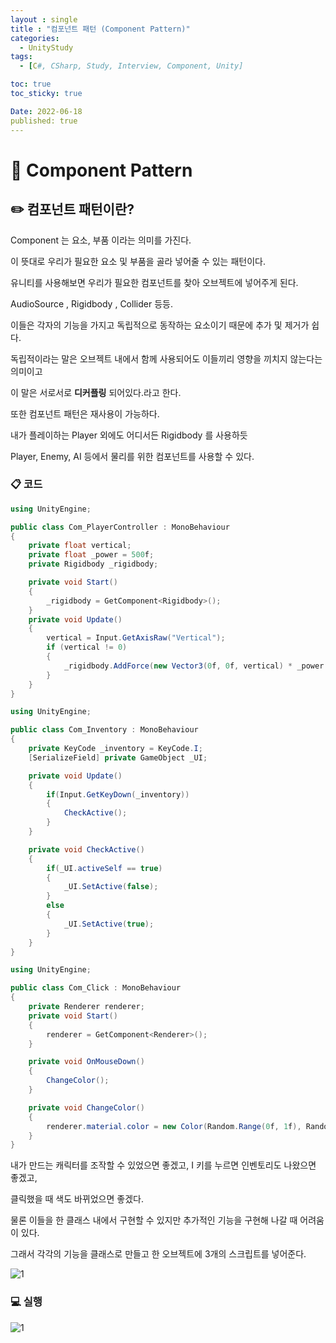 ```yaml
---
layout : single
title : "컴포넌트 패턴 (Component Pattern)"
categories:
  - UnityStudy
tags:
  - [C#, CSharp, Study, Interview, Component, Unity]

toc: true
toc_sticky: true

Date: 2022-06-18
published: true
---
```


# 📌 Component Pattern

## ✏️ 컴포넌트 패턴이란?
Component 는 요소, 부품 이라는 의미를 가진다.

이 뜻대로 우리가 필요한 요소 및 부품을 골라 넣어줄 수 있는 패턴이다.

유니티를 사용해보면 우리가 필요한 컴포넌트를 찾아 오브젝트에 넣어주게 된다.

AudioSource , Rigidbody , Collider 등등.

이들은 각자의 기능을 가지고 독립적으로 동작하는 요소이기 때문에 추가 및 제거가 쉽다.

독립적이라는 말은 오브젝트 내에서 함께 사용되어도 이들끼리 영향을 끼치지 않는다는 의미이고

이 말은 서로서로 **디커플링** 되어있다.라고 한다.

또한 컴포넌트 패턴은 재사용이 가능하다.

내가 플레이하는 Player 외에도 어디서든 Rigidbody 를 사용하듯

Player, Enemy, AI 등에서 물리를 위한 컴포넌트를 사용할 수 있다.

### 📋 코드

```cs
using UnityEngine;

public class Com_PlayerController : MonoBehaviour
{
    private float vertical;
    private float _power = 500f;
    private Rigidbody _rigidbody;

    private void Start()
    {
        _rigidbody = GetComponent<Rigidbody>();
    }
    private void Update()
    {
        vertical = Input.GetAxisRaw("Vertical");
        if (vertical != 0)
        {
            _rigidbody.AddForce(new Vector3(0f, 0f, vertical) * _power * Time.deltaTime);
        }
    }
}
```

```cs
using UnityEngine;

public class Com_Inventory : MonoBehaviour
{
    private KeyCode _inventory = KeyCode.I;
    [SerializeField] private GameObject _UI;

    private void Update()
    {
        if(Input.GetKeyDown(_inventory))
        {
            CheckActive();
        }
    }

    private void CheckActive()
    {
        if(_UI.activeSelf == true)
        {
            _UI.SetActive(false);
        }
        else
        {
            _UI.SetActive(true);
        }
    }
}
```

```cs
using UnityEngine;

public class Com_Click : MonoBehaviour
{
    private Renderer renderer;
    private void Start()
    {
        renderer = GetComponent<Renderer>();
    }

    private void OnMouseDown()
    {
        ChangeColor();
    }

    private void ChangeColor()
    {
        renderer.material.color = new Color(Random.Range(0f, 1f), Random.Range(0f, 1f), Random.Range(0f, 1f));
    }
}
```

내가 만드는 캐릭터를 조작할 수 있었으면 좋겠고, I 키를 누르면 인벤토리도 나왔으면 좋겠고,

클릭했을 때 색도 바뀌었으면 좋겠다.

물론 이들을 한 클래스 내에서 구현할 수 있지만 추가적인 기능을 구현해 나갈 때 어려움이 있다.

그래서 각각의 기능을 클래스로 만들고 한 오브젝트에 3개의 스크립트를 넣어준다.

![1](https://user-images.githubusercontent.com/87271529/174349316-f5c673a2-cd20-4a06-ad7f-657302a16bf9.png)

### 💻 실행
![1](https://user-images.githubusercontent.com/87271529/174349336-7712cf3d-b09c-4f8f-bcd5-aa2a65a4f81d.gif)


